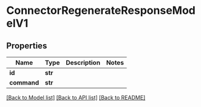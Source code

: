 # ConnectorRegenerateResponseModelV1

## Properties
Name | Type | Description | Notes
------------ | ------------- | ------------- | -------------
**id** | **str** |  | 
**command** | **str** |  | 

[[Back to Model list]](../README.md#documentation-for-models) [[Back to API list]](../README.md#documentation-for-api-endpoints) [[Back to README]](../README.md)


